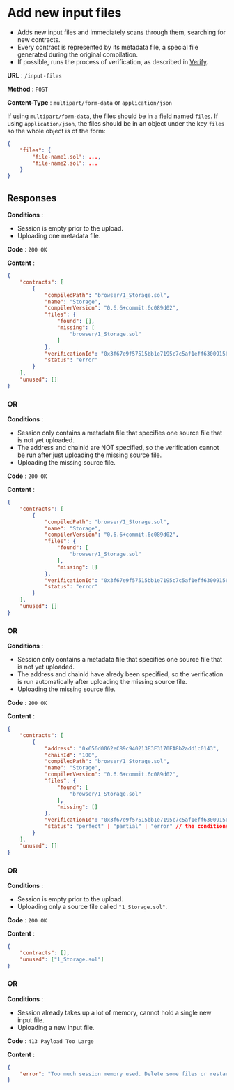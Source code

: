 # Add new input files

- Adds new input files and immediately scans through them, searching for new contracts.
- Every contract is represented by its metadata file, a special file generated during the original compilation.
- If possible, runs the process of verification, as described in [Verify](verify-validated.md).

**URL** : `/input-files`

**Method** : `POST`

**Content-Type** : `multipart/form-data` or `application/json`

If using `multipart/form-data`, the files should be in a field named `files`.
If using `application/json`, the files should be in an object under the key `files` so the whole object is of the form:
```json
{
    "files": {
        "file-name1.sol": ...,
        "file-name2.sol": ...
    }
}
```

## Responses

**Conditions** :
* Session is empty prior to the upload.
* Uploading one metadata file.

**Code** : `200 OK`

**Content** : 

```json
{
    "contracts": [
        {
            "compiledPath": "browser/1_Storage.sol",
            "name": "Storage",
            "compilerVersion": "0.6.6+commit.6c089d02",
            "files": {
                "found": [],
                "missing": [
                    "browser/1_Storage.sol"
                ]
            },
            "verificationId": "0x3f67e9f57515bb1e7195c7c5af1eff630091567c0bb65ba3dece57a56da766fe",
            "status": "error"
        }
    ],
    "unused": []
}
```
### OR

**Conditions** :
* Session only contains a metadata file that specifies one source file that is not yet uploaded.
* The address and chainId are NOT specified, so the verification cannot be run after just uploading the missing source file.
* Uploading the missing source file.

**Code** : `200 OK`

**Content** : 

```json
{
    "contracts": [
        {
            "compiledPath": "browser/1_Storage.sol",
            "name": "Storage",
            "compilerVersion": "0.6.6+commit.6c089d02",
            "files": {
                "found": [
                    "browser/1_Storage.sol"
                ],
                "missing": []
            },
            "verificationId": "0x3f67e9f57515bb1e7195c7c5af1eff630091567c0bb65ba3dece57a56da766fe",
            "status": "error"
        }
    ],
    "unused": []
}
```

### OR

**Conditions** :
* Session only contains a metadata file that specifies one source file that is not yet uploaded.
* The address and chainId have alredy been specified, so the verification is run automatically after uploading the missing source file.
* Uploading the missing source file.

**Code** : `200 OK`

**Content** : 

```json
{
    "contracts": [
        {
            "address": "0x656d0062eC89c940213E3F3170EA8b2add1c0143",
            "chainId": "100",
            "compiledPath": "browser/1_Storage.sol",
            "name": "Storage",
            "compilerVersion": "0.6.6+commit.6c089d02",
            "files": {
                "found": [
                    "browser/1_Storage.sol"
                ],
                "missing": []
            },
            "verificationId": "0x3f67e9f57515bb1e7195c7c5af1eff630091567c0bb65ba3dece57a56da766fe",
            "status": "perfect" | "partial" | "error" // the conditions for each outcome are described in the `status` section of exchange-object.md
        }
    ],
    "unused": []
}
```

### OR

**Conditions** :
* Session is empty prior to the upload.
* Uploading only a source file called `"1_Storage.sol"`.

**Code** : `200 OK`

**Content** :
```json
{
    "contracts": [],
    "unused": ["1_Storage.sol"]
}
```

### OR

**Conditions** :
* Session already takes up a lot of memory, cannot hold a single new input file.
* Uploading a new input file.

**Code** : `413 Payload Too Large`

**Content** :
```json
{
    "error": "Too much session memory used. Delete some files or restart the session."
}
```